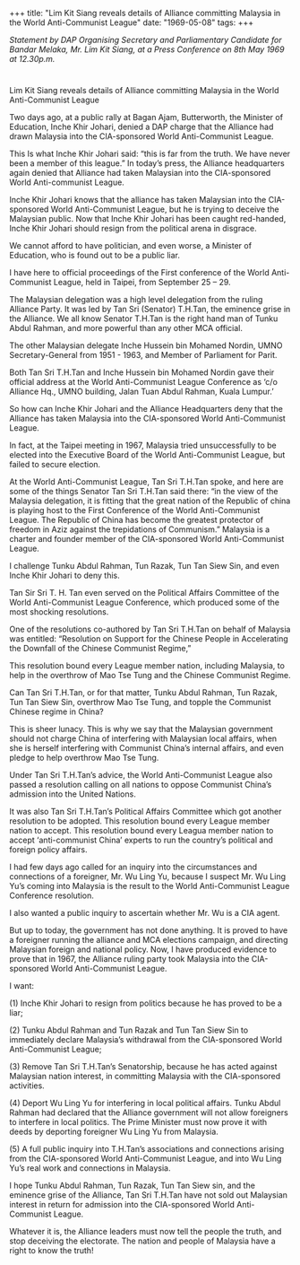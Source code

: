 +++ 
title: "Lim Kit Siang reveals details of Alliance committing Malaysia in the World Anti-Communist League"
date: "1969-05-08"
tags:
+++

_Statement by DAP Organising Secretary and Parliamentary Candidate for Bandar Melaka, Mr. Lim Kit Siang, at a Press Conference on 8th May 1969 at 12.30p.m._
# 
Lim Kit Siang reveals details of Alliance committing Malaysia in the World Anti-Communist League

Two days ago, at a public rally at Bagan Ajam, Butterworth, the Minister of Education, Inche Khir Johari, denied a DAP charge that the Alliance had drawn Malaysia into the CIA-sponsored World Anti-Communist League.

This Is what Inche Khir Johari said: “this is far from the truth. We have never been a member of this league.”
</u>
In today’s press, the Alliance headquarters again denied that Alliance had taken Malaysian into the CIA-sponsored World Anti-communist League.

Inche Khir Johari knows that the alliance has taken Malaysian into the CIA-sponsored World Anti-Communist League, but he is trying to deceive the Malaysian public. Now that Inche Khir Johari has been caught red-handed, Inche Khir Johari should resign from the political arena in disgrace. 

We cannot afford to have politician, and even worse, a Minister of Education, who is found out to be a public liar.

I have here to official proceedings of the First conference of the World Anti-Communist League, held in Taipei, from September 25 – 29.

The Malaysian delegation was a high level delegation from the ruling Alliance Party. It was led by Tan Sri (Senator) T.H.Tan, the eminence grise in the Alliance. We all know Senator T.H.Tan is the right hand man of Tunku Abdul Rahman, and more powerful than any other MCA official.

The other Malaysian delegate Inche Hussein bin Mohamed Nordin, UMNO Secretary-General from 1951 - 1963, and Member of Parliament for Parit.

Both Tan Sri T.H.Tan and Inche Hussein bin Mohamed Nordin gave their official address at the World Anti-Communist League Conference as ‘c/o Alliance Hq., UMNO building, Jalan Tuan Abdul Rahman, Kuala Lumpur.’

So how can Inche Khir Johari and the Alliance Headquarters deny that the Alliance has taken Malaysia into the CIA-sponsored World Anti-Communist  League.	

In fact, at the Taipei meeting in 1967, Malaysia tried unsuccessfully to be elected into the Executive Board of the World Anti-Communist League, but failed to secure election.

At the World Anti-Communist League, Tan Sri T.H.Tan spoke, and here are some of the things Senator Tan Sri T.H.Tan said there:
“in the view of the Malaysia delegation, it is fitting that the great nation of the Republic of china is playing host to the First Conference of the World Anti-Communist League. The Republic of China has become the greatest protector of freedom in Aziz against the trepidations of Communism.”
Malaysia is a charter and founder member of the CIA-sponsored World Anti-Communist League.

I challenge Tunku Abdul Rahman, Tun Razak, Tun Tan Siew Sin, and even Inche Khir Johari  to deny this.

Tan Sir Sri T. H. Tan even served on the Political Affairs Committee of the World Anti-Communist League Conference, which produced some of the most shocking resolutions.

One of the resolutions co-authored by Tan Sri T.H.Tan on behalf of Malaysia was entitled: “Resolution on Support for the Chinese People in Accelerating the Downfall of the Chinese Communist Regime,”

This resolution bound every League member nation, including Malaysia, to help in the overthrow of Mao Tse Tung and the Chinese Communist Regime.

Can Tan Sri T.H.Tan, or for that matter, Tunku Abdul Rahman, Tun Razak, Tun Tan Siew Sin, overthrow Mao Tse Tung, and topple the Communist Chinese regime in China?

This is sheer lunacy. This is why we say that the Malaysian government should not charge China of interfering with Malaysian local affairs, when she is herself interfering with Communist China’s internal affairs, and even pledge to help overthrow Mao Tse Tung.

Under Tan Sri T.H.Tan’s advice, the World Anti-Communist League also passed a resolution calling on all nations to oppose Communist China’s admission into the United Nations.

It was also Tan Sri T.H.Tan’s Political Affairs Committee which got another resolution to be adopted. This resolution bound every League member nation to accept. This resolution bound every Leagua member nation to accept ‘anti-communist China’ experts to run the country’s political and foreign policy affairs.

I had few days ago called for an inquiry into the circumstances and connections of a foreigner, Mr. Wu Ling Yu, because I suspect Mr. Wu Ling Yu’s coming into Malaysia is the result to the World Anti-Communist League Conference resolution.

I also wanted a public inquiry to ascertain whether Mr. Wu is a CIA agent.

But up to today, the government has not done anything. It is proved to have a foreigner running the alliance and MCA elections campaign, and directing Malaysian foreign and national policy. Now, I have produced evidence to prove that in 1967, the Alliance ruling party took Malaysia into the CIA-sponsored World Anti-Communist League.

I want: 

(1) Inche Khir Johari to resign from politics because he has proved to be a liar;

(2) Tunku Abdul Rahman and Tun Razak and Tun Tan Siew Sin to immediately declare Malaysia’s withdrawal from the CIA-sponsored World Anti-Communist League;

(3) Remove Tan Sri T.H.Tan’s Senatorship, because he has acted against Malaysian nation interest, in committing Malaysia with the CIA-sponsored activities.

(4) Deport Wu Ling Yu for interfering in local political affairs. Tunku Abdul Rahman had declared that the Alliance government will not allow foreigners to interfere in local politics. The Prime Minister must now prove it with deeds by deporting foreigner Wu Ling Yu from Malaysia.

(5) A full public inquiry into T.H.Tan’s associations and connections arising from the CIA-sponsored World Anti-Communist League, and into Wu Ling Yu’s real work and connections in Malaysia.

I hope Tunku Abdul Rahman, Tun Razak, Tun Tan Siew sin, and the eminence grise of the Alliance, Tan Sri T.H.Tan have not sold out Malaysian interest in return for admission into the CIA-sponsored World Anti-Communist League.

Whatever it is, the Alliance leaders must now tell the people the truth, and stop deceiving the electorate. The nation and people of Malaysia have a right to know the truth!
 
